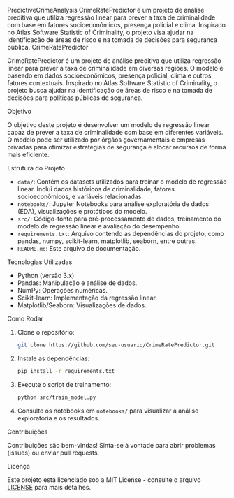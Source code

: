  PredictiveCrimeAnalysis
CrimeRatePredictor é um projeto de análise preditiva que utiliza regressão linear para prever a taxa de criminalidade com base em fatores socioeconômicos, presença policial e clima. Inspirado no Atlas Software Statistic of Criminality, o projeto visa ajudar na identificação de áreas de risco e na tomada de decisões para segurança pública.
 CrimeRatePredictor

CrimeRatePredictor é um projeto de análise preditiva que utiliza regressão linear para prever a taxa de criminalidade em diversas regiões. O modelo é baseado em dados socioeconômicos, presença policial, clima e outros fatores contextuais. Inspirado no Atlas Software Statistic of Criminality, o projeto busca ajudar na identificação de áreas de risco e na tomada de decisões para políticas públicas de segurança.

 Objetivo

O objetivo deste projeto é desenvolver um modelo de regressão linear capaz de prever a taxa de criminalidade com base em diferentes variáveis. O modelo pode ser utilizado por órgãos governamentais e empresas privadas para otimizar estratégias de segurança e alocar recursos de forma mais eficiente.

 Estrutura do Projeto

- `data/`: Contém os datasets utilizados para treinar o modelo de regressão linear. Inclui dados históricos de criminalidade, fatores socioeconômicos, e variáveis relacionadas.
- `notebooks/`: Jupyter Notebooks para análise exploratória de dados (EDA), visualizações e protótipos do modelo.
- `src/`: Código-fonte para pré-processamento de dados, treinamento do modelo de regressão linear e avaliação do desempenho.
- `requirements.txt`: Arquivo contendo as dependências do projeto, como pandas, numpy, scikit-learn, matplotlib, seaborn, entre outras.
- `README.md`: Este arquivo de documentação.

 Tecnologias Utilizadas

- Python (versão 3.x)
- Pandas: Manipulação e análise de dados.
- NumPy: Operações numéricas.
- Scikit-learn: Implementação da regressão linear.
- Matplotlib/Seaborn: Visualizações de dados.

 Como Rodar

1. Clone o repositório:
    ```bash
    git clone https://github.com/seu-usuario/CrimeRatePredictor.git
    ```

2. Instale as dependências:
    ```bash
    pip install -r requirements.txt
    ```

3. Execute o script de treinamento:
    ```bash
    python src/train_model.py
    ```

4. Consulte os notebooks em `notebooks/` para visualizar a análise exploratória e os resultados.

 Contribuições

Contribuições são bem-vindas! Sinta-se à vontade para abrir problemas (issues) ou enviar pull requests.

 Licença

Este projeto está licenciado sob a MIT License - consulte o arquivo [LICENSE](LICENSE) para mais detalhes.


